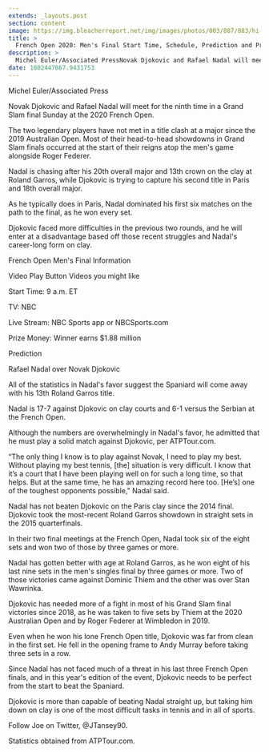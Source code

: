 ```yaml
--- 
extends: _layouts.post 
section: content 
image: https://img.bleacherreport.net/img/images/photos/003/887/883/hi-res-8dbb75e353bf4915d57df211b2216ece_crop_exact.jpg?w=1200&h=1200&q=75 
title: > 
  French Open 2020: Men's Final Start Time, Schedule, Prediction and Prize Money 
description: > 
  Michel Euler/Associated PressNovak Djokovic and Rafael Nadal will meet for the ninth time in a Grand Slam final Sunday at the 2020 French Open.French Open Men's Final InformationVideo Play Button Videos you might likeStart Time: 9 a.m.Nadal is 17-7 against Djokovic on clay courts and 6-1 versus the Serbian at the French Open.In their two final meetings at the French Open, Nadal took six of the eight sets and won two of those by three games or more.Even when he won his lone French Open title, Djokovic was far from clean in the first set. 
date: 1602447867.9431753 
--- 
```

Michel Euler/Associated Press

Novak Djokovic and Rafael Nadal will meet for the ninth time in a Grand Slam final Sunday at the 2020 French Open.

The two legendary players have not met in a title clash at a major since the 2019 Australian Open. Most of their head-to-head showdowns in Grand Slam finals occurred at the start of their reigns atop the men's game alongside Roger Federer.

Nadal is chasing after his 20th overall major and 13th crown on the clay at Roland Garros, while Djokovic is trying to capture his second title in Paris and 18th overall major.

As he typically does in Paris, Nadal dominated his first six matches on the path to the final, as he won every set.

Djokovic faced more difficulties in the previous two rounds, and he will enter at a disadvantage based off those recent struggles and Nadal's career-long form on clay.

French Open Men's Final Information

Video Play Button Videos you might like

Start Time: 9 a.m. ET

TV: NBC

Live Stream: NBC Sports app or NBCSports.com

Prize Money: Winner earns $1.88 million

Prediction

Rafael Nadal over Novak Djokovic

All of the statistics in Nadal's favor suggest the Spaniard will come away with his 13th Roland Garros title.

Nadal is 17-7 against Djokovic on clay courts and 6-1 versus the Serbian at the French Open.

Although the numbers are overwhelmingly in Nadal's favor, he admitted that he must play a solid match against Djokovic, per ATPTour.com.

“The only thing I know is to play against Novak, I need to play my best. Without playing my best tennis, [the] situation is very difficult. I know that it’s a court that I have been playing well on for such a long time, so that helps. But at the same time, he has an amazing record here too. [He’s] one of the toughest opponents possible," Nadal said.

Nadal has not beaten Djokovic on the Paris clay since the 2014 final. Djokovic took the most-recent Roland Garros showdown in straight sets in the 2015 quarterfinals.

In their two final meetings at the French Open, Nadal took six of the eight sets and won two of those by three games or more.

Nadal has gotten better with age at Roland Garros, as he won eight of his last nine sets in the men's singles final by three games or more. Two of those victories came against Dominic Thiem and the other was over Stan Wawrinka.

Djokovic has needed more of a fight in most of his Grand Slam final victories since 2018, as he was taken to five sets by Thiem at the 2020 Australian Open and by Roger Federer at Wimbledon in 2019.

Even when he won his lone French Open title, Djokovic was far from clean in the first set. He fell in the opening frame to Andy Murray before taking three sets in a row.

Since Nadal has not faced much of a threat in his last three French Open finals, and in this year's edition of the event, Djokovic needs to be perfect from the start to beat the Spaniard.

Djokovic is more than capable of beating Nadal straight up, but taking him down on clay is one of the most difficult tasks in tennis and in all of sports.

Follow Joe on Twitter, @JTansey90.

Statistics obtained from ATPTour.com.